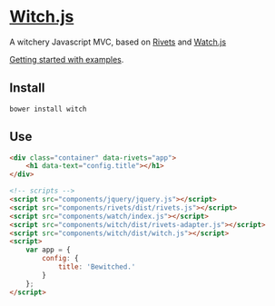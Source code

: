 [Witch.js](http://eyy.github.io/witch/)
=====

A witchery Javascript MVC, based on [Rivets](http://rivetsjs.com/) and [Watch.js](http://qix.github.io/watch.js/)

[Getting started with examples](http://eyy.github.io/witch/).

Install
-------
`bower install witch`

Use
---
```html
<div class="container" data-rivets="app">
    <h1 data-text="config.title"></h1>
</div>

<!-- scripts -->
<script src="components/jquery/jquery.js"></script>
<script src="components/rivets/dist/rivets.js"></script>
<script src="components/watch/index.js"></script>
<script src="components/witch/dist/rivets-adapter.js"></script>
<script src="components/witch/dist/witch.js"></script>
<script>
    var app = {
        config: {
            title: 'Bewitched.'
        }
    };
</script>
```